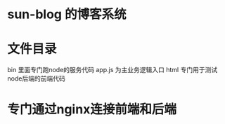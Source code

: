 # sun-blog  的博客系统

# 文件目录
bin 里面专门跑node的服务代码
app.js 为主业务逻辑入口
html 专门用于测试node后端的前端代码


# 专门通过nginx连接前端和后端
